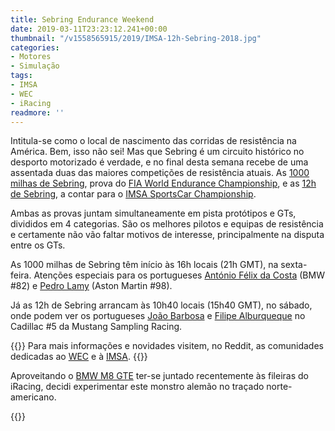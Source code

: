 ```yaml
---
title: Sebring Endurance Weekend
date: 2019-03-11T23:23:12.241+00:00
thumbnail: "/v1558565915/2019/IMSA-12h-Sebring-2018.jpg"
categories:
- Motores
- Simulação
tags:
- IMSA
- WEC
- iRacing
readmore: ''
---
```

Intitula-se como o local de nascimento das corridas de resistência na América. Bem, isso não sei! Mas que Sebring é um circuito histórico no desporto motorizado é verdade, e no final desta semana recebe de uma assentada duas das maiores competições de resistência atuais. As [1000 milhas de Sebring](https://www.fiawec.com/en/race/show/4600), prova do [FIA World Endurance Championship](https://www.fiawec.com/), e as [12h de Sebring](https://sportscarchampionship.imsa.com/events/2019-mobil-1-twelve-hours-sebring-presented-advance-auto-parts), a contar para o [IMSA SportsCar Championship](https://sportscarchampionship.imsa.com/).

Ambas as provas juntam simultaneamente em pista protótipos e GTs, divididos em 4 categorias. São os melhores pilotos e equipas de resistência e certamente não vão faltar motivos de interesse, principalmente na disputa entre os GTs.

As 1000 milhas de Sebring têm início às 16h locais (21h GMT), na sexta-feira. Atenções especiais para os portugueses [António Félix da Costa](https://twitter.com/afelixdacosta) (BMW #82) e [Pedro Lamy](https://twitter.com/PedroLamyRacing) (Aston Martin #98).

Já as 12h de Sebring arrancam às 10h40 locais (15h40 GMT), no sábado, onde podem ver os portugueses [João Barbosa](https://twitter.com/barbosaracing) e [Filipe Alburqueque](https://twitter.com/AlbuquerqueFil) no Cadillac #5 da Mustang Sampling Racing.

{{<alert>}}
Para mais informações e novidades visitem, no Reddit, as comunidades dedicadas ao [WEC](https://www.reddit.com/r/wec/) e à [IMSA](https://www.reddit.com/r/USCR/).
{{</alert>}}

Aproveitando o [BMW M8 GTE](https://youtu.be/xN1FzZ2YIlI) ter-se juntado recentemente às fileiras do iRacing, decidi experimentar este monstro alemão no traçado norte-americano.

{{<youtube r4iF0Iv8ak8 ratio2-1>}}